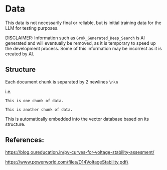 # Data

This data is not necessarily final or reliable, but is initial training data for the LLM for testing purposes.

DISCLAIMER: Information such as ```Grok_Generated_Deep_Search``` is AI generated and will eventually be removed, as it is temporary to speed up the development process. Some of this information may be incorrect as it is created by AI.

## Structure

Each document chunk is separated by 2 newlines ```\n\n```

i.e.
```
This is one chunk of data.

This is another chunk of data.
```

This is automatically embedded into the vector database based on its structure.

## References:

https://blog.oureducation.in/pv-curves-for-voltage-stability-assesment/

https://www.powerworld.com/files/D14VoltageStability.pdf\